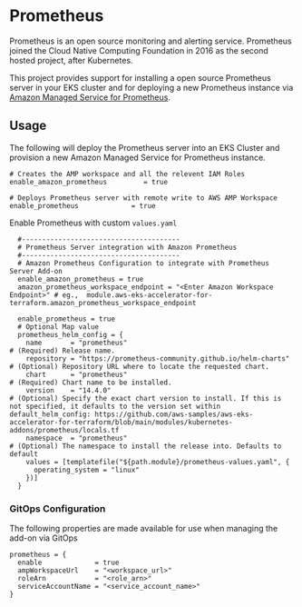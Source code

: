 # Prometheus

Prometheus is an open source monitoring and alerting service. Prometheus joined the Cloud Native Computing Foundation in 2016 as the second hosted project, after Kubernetes.

This project provides support for installing a open source Prometheus server in your EKS cluster and for deploying a new Prometheus instance via [Amazon Managed Service for Prometheus](https://aws.amazon.com/prometheus/).

## Usage

The following will deploy the Prometheus server into an EKS Cluster and provision a new Amazon Managed Service for Prometheus instance.

```hcl-terraform
# Creates the AMP workspace and all the relevent IAM Roles
enable_amazon_prometheus         = true

# Deploys Prometheus server with remote write to AWS AMP Workspace
enable_prometheus             = true
```

Enable Prometheus with custom `values.yaml`

```hcl-terraform
  #---------------------------------------
  # Prometheus Server integration with Amazon Prometheus
  #---------------------------------------
  # Amazon Prometheus Configuration to integrate with Prometheus Server Add-on
  enable_amazon_prometheus = true
  amazon_prometheus_workspace_endpoint = "<Enter Amazon Workspace Endpoint>" # eg.,  module.aws-eks-accelerator-for-terraform.amazon_prometheus_workspace_endpoint

  enable_prometheus = true
  # Optional Map value
  prometheus_helm_config = {
    name       = "prometheus"                                         # (Required) Release name.
    repository = "https://prometheus-community.github.io/helm-charts" # (Optional) Repository URL where to locate the requested chart.
    chart      = "prometheus"                                         # (Required) Chart name to be installed.
    version    = "14.4.0"                                             # (Optional) Specify the exact chart version to install. If this is not specified, it defaults to the version set within default_helm_config: https://github.com/aws-samples/aws-eks-accelerator-for-terraform/blob/main/modules/kubernetes-addons/prometheus/locals.tf
    namespace  = "prometheus"                                         # (Optional) The namespace to install the release into. Defaults to default
    values = [templatefile("${path.module}/prometheus-values.yaml", {
      operating_system = "linux"
    })]
  }
```

### GitOps Configuration

The following properties are made available for use when managing the add-on via GitOps

```hcl-terraform
prometheus = {
  enable             = true
  ampWorkspaceUrl    = "<workspace_url>"
  roleArn            = "<role_arn>"
  serviceAccountName = "<service_account_name>"
}
```
